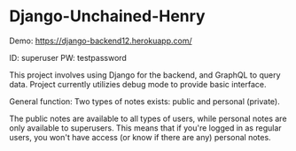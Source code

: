 # Django-Unchained-Henry

Demo: https://django-backend12.herokuapp.com/ 

ID: superuser
PW: testpassword

This project involves using Django for the backend, and GraphQL to query data.
Project currently utilizies debug mode to provide basic interface.

General function:
Two types of notes exists: public and personal (private).

The public notes are available to all types of users, while personal notes are only available to superusers.
This means that if you're logged in as regular users, you won't have access (or know if there are any) personal notes.
